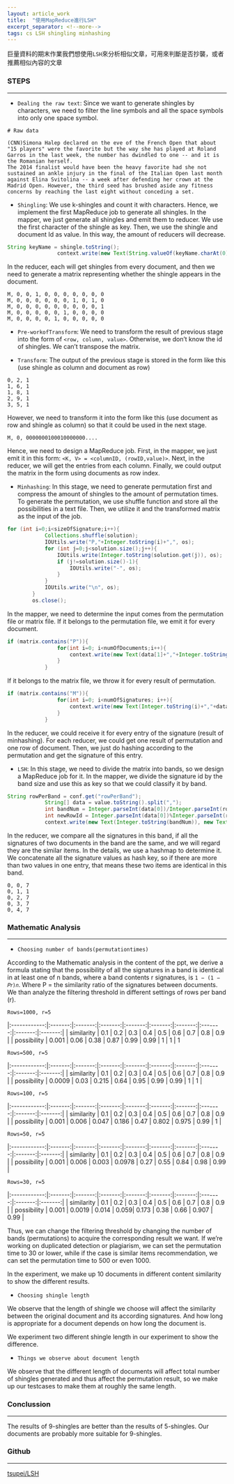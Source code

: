 ```yaml
---
layout: article_work
title:  "使用MapReduce進行LSH"
excerpt_separator: <!--more-->
tags: cs LSH shingling minhashing 
---
```


巨量資料的期末作業我們想使用`LSH`來分析相似文章，可用來判斷是否抄襲，或者推薦相似內容的文章

<!--more-->

### STEPS
---

- `Dealing the raw text`: Since we want to generate shingles by characters, we need to filter the line symbols and all the space symbols into only one space symbol.

```console
# Raw data

(CNN)Simona Halep declared on the eve of the French Open that about "15 players" were the favorite but the way she has played at Roland Garros in the last week, the number has dwindled to one -- and it is the Romanian herself.
The 2014 finalist would have been the heavy favorite had she not sustained an ankle injury in the final of the Italian Open last month against Elina Svitolina -- a week after defending her crown at the Madrid Open. However, the third seed has brushed aside any fitness concerns by reaching the last eight without conceding a set.
```

- `Shingling`: We use k-shingles and count it with characters. Hence, we implement the first MapReduce job to generate all shingles. In the mapper, we just generate all shingles and emit them to reducer. We use the first character of the shingle as key. Then, we use the shingle and document Id as value. In this way, the amount of reducers will decrease.

```java
String keyName = shingle.toString();
                context.write(new Text(String.valueOf(keyName.charAt(0))),new Text(keyName+key.toString()));
```

In the reducer, each will get shingles from every document, and then we need to generate a matrix representing whether the shingle appears in the document.

```console
M, 0, 0, 1, 0, 0, 0, 0, 0, 0, 0
M, 0, 0, 0, 0, 0, 0, 1, 0, 1, 0
M, 0, 0, 0, 0, 0, 0, 0, 0, 0, 1
M, 0, 0, 0, 0, 0, 1, 0, 0, 0, 0
M, 0, 0, 0, 0, 1, 0, 0, 0, 0, 0
```

- `Pre-workofTransform`: We need to transform the result of previous stage into the form of `<row, column, value>`. Otherwise, we don’t know the id of shingles. We can’t transpose the matrix.

- `Transform`: The output of the previous stage is stored in the form like this (use shingle as column and document as row)

```console
0, 2, 1
1, 6, 1
1, 8, 1
2, 9, 1
3, 5, 1
```

However, we need to transform it into the form like this (use document as row and shingle as column) so that it could be used in the next stage.

```console
M, 0, 0000000100010000000....

```

Hence, we need to design a MapReduce job. First, in the mapper, we just emit it in this form: `<K, V> = <columnID, (rowID,value)>`. Next, in the reducer, we will get the entries from each column. Finally, we could output the matrix in the form using documents as row index.

- `Minhashing`: In this stage, we need to generate permutation first and compress the amount of shingles to the amount of permutation times. To generate the permutation, we use shuffle function and store all the possibilities in a text file. Then, we utilize it and the transformed matrix as the input of the job.

```java
for (int i=0;i<sizeOfSignature;i++){
            Collections.shuffle(solution);
            IOUtils.write("P,"+Integer.toString(i)+",", os);
            for (int j=0;j<solution.size();j++){
                IOUtils.write(Integer.toString(solution.get(j)), os);
                if (j!=solution.size()-1){
                    IOUtils.write("-", os);
                }
            }
            IOUtils.write("\n", os);
        }
        os.close();
```

In the mapper, we need to determine the input comes from the permutation file or matrix file. If it belongs to the permutation file, we emit it for every document.

```java
if (matrix.contains("P")){
                for(int i=0; i<numOfDocuments;i++){
                    context.write(new Text(data[1]+","+Integer.toString(i)), new Text("P," + data[2]));
                }
            }
```

If it belongs to the matrix file, we throw it for every result of permutation.

```java
if (matrix.contains("M")){
                for(int i=0; i<numOfSignatures; i++){
                    context.write(new Text(Integer.toString(i)+","+data[1]), new Text("M," + data[2]));
                }
            }
```

In the reducer, we could receive it for every entry of the signature (result of minhashing). For each reducer, we could get one result of permutation and one row of document. Then, we just do hashing according to the permutation and get the signature of this entry.

- `LSH`: In this stage, we need to divide the matrix into bands, so we design a
MapReduce job for it. In the mapper, we divide the signature id by the band size and use this as key so that we could classify it by band.

```java
String rowPerBand = conf.get("rowPerBand");
            String[] data = value.toString().split(",");
            int bandNum = Integer.parseInt(data[0])/Integer.parseInt(rowPerBand);
            int newRowId = Integer.parseInt(data[0])%Integer.parseInt(rowPerBand);
            context.write(new Text(Integer.toString(bandNum)), new Text(Integer.toString(newRowId)+","+data[1]+","+data[2]));
```

In the reducer, we compare all the signatures in this band, if all the signatures of two documents in the band are the same, and we will regard they are the similar items. In the details, we use a hashmap to determine it. We concatenate all the signature values as hash key, so if there are more than two values in one entry, that means these two items are identical in this band.

```console
0, 0, 7
0, 1, 1
0, 2, 7
0, 3, 7
0, 4, 7
```

### Mathematic Analysis
---

- `Choosing number of bands(permutationtimes)`

According to the Mathematic analysis in the content of the ppt, we derive a formula stating that the possibility of all the signatures in a band is identical in at least one of n bands, where a band contents r signatures, is `1 − (1 − 𝑃𝑟)𝑛`. Where P = the similarity ratio of the signatures between documents. We than analyze the filtering threshold in different settings of rows per band (r).

`Rows=1000, r=5`

<div class="table-wrapper" markdown="block">

|:------------:|:-------:|:-------:|:-------:|:-------:|:-------:|:-------:|:-------:|:-------:|:-------:|
|  similarity  |   0.1   |   0.2   |   0.3   |   0.4   |   0.5   |   0.6   |   0.7   |   0.8   |   0.9   |
|  possibility |  0.001  |   0.06  |    0.38 |    0.87 |    0.99 |    0.99 |     1   |     1   |     1   

</div>  

`Rows=500, r=5`

<div class="table-wrapper" markdown="block">

|:------------:|:-------:|:-------:|:-------:|:-------:|:-------:|:-------:|:-------:|:-------:|:-------:|
|  similarity  |   0.1   |   0.2   |   0.3   |   0.4   |   0.5   |   0.6   |   0.7   |   0.8   |   0.9   |
|  possibility |  0.0009 |   0.03  |   0.215 |   0.64  |    0.95 |    0.99 |  0.99   |     1   |     1   |

</div>  

`Rows=100, r=5`

<div class="table-wrapper" markdown="block">

|:------------:|:-------:|:-------:|:-------:|:-------:|:-------:|:-------:|:-------:|:-------:|:-------:|
|  similarity  |   0.1   |   0.2   |   0.3   |   0.4   |   0.5   |   0.6   |   0.7   |   0.8   |   0.9   |
|  possibility |  0.001  |  0.006  |   0.047 |   0.186 |    0.47 |   0.802 |  0.975  |   0.99  |     1   |

</div>  

`Rows=50, r=5`

<div class="table-wrapper" markdown="block">

|:------------:|:-------:|:-------:|:-------:|:-------:|:-------:|:-------:|:-------:|:-------:|:-------:|
|  similarity  |   0.1   |   0.2   |   0.3   |   0.4   |   0.5   |   0.6   |   0.7   |   0.8   |   0.9   |
|  possibility |  0.001  |  0.006  |   0.003 | 0.0978  |  0.27   |    0.55 |  0.84   |  0.98   |   0.99  |

</div>  

`Rows=30, r=5`

<div class="table-wrapper" markdown="block">

|:------------:|:-------:|:-------:|:-------:|:-------:|:-------:|:-------:|:-------:|:-------:|:-------:|
|  similarity  |   0.1   |   0.2   |   0.3   |   0.4   |   0.5   |   0.6   |   0.7   |   0.8   |   0.9   |
|  possibility |  0.001  |  0.0019 |   0.014 |    0.059|   0.173 |    0.38 |   0.66  |  0.907  |   0.99  |

</div>  

Thus, we can change the filtering threshold by changing the number of bands (permutations) to acquire the corresponding result we want. If we’re working on duplicated detection or plagiarism, we can set the permutation time to 30 or lower, while if the case is similar items recommendation, we can set the permutation time to 500 or even 1000.

In the experiment, we make up 10 documents in different content similarity to show the different results.

- `Choosing shingle length`

We observe that the length of shingle we choose will affect the similarity between the original document and its according signatures. And how long is appropriate for a document depends on how long the document is.

We experiment two different shingle length in our experiment to show the difference.

- `Things we observe about document length`

We observe that the different length of documents will affect total number of shingles generated and thus affect the permutation result, so we make up our testcases to make them at roughly the same length.

### Conclussion
---

The results of 9-shingles are better than the results of 5-shingles. Our documents are probably more suitable for 9-shingles.

### Github
---

[tsupei/LSH](https://github.com/tsupei/LSH)
